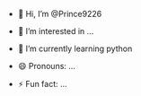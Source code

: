 - 👋 Hi, I’m @Prince9226
- 👀 I’m interested in ...
- 🌱 I’m currently learning python

- 😄 Pronouns: ...
- ⚡ Fun fact: ...

<!---
Prince9226/Prince9226 is a ✨ special ✨ repository because its `README.md` (this file) appears on your GitHub profile.
You can click the Preview link to take a look at your changes.
--->
